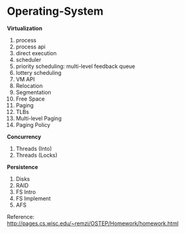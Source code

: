 # Operating-System

<b> Virtualization </b>  <br />
1. process  <br />
2. process api  <br />
3. direct execution  <br />
4. scheduler<br />
5. priority scheduling: multi-level feedback queue <br />
6. lottery scheduling <br />
7. VM API  <br />
8. Relocation  <br />
9. Segmentation  <br />
10. Free Space  <br />
11. Paging  <br />
12. TLBs  <br />
13. Multi-level Paging  <br />
14. Paging Policy  <br />
 
<b> Concurrency </b><br />
1. Threads (Into)  <br />
2. Threads (Locks)  <br />

<b> Persistence</b><br />
1. Disks   <br />
2. RAID  <br />
3. FS Intro  <br />
4. FS Implement  <br />
5. AFS  <br />

Reference: http://pages.cs.wisc.edu/~remzi/OSTEP/Homework/homework.html
